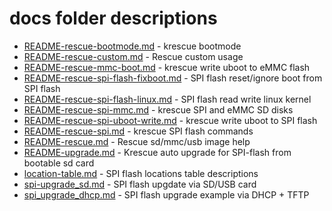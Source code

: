# docs folder descriptions

+ [README-rescue-bootmode.md](README-rescue-bootmode.md) - krescue bootmode
+ [README-rescue-custom.md](README-rescue-custom.md) - Rescue custom usage
+ [README-rescue-mmc-boot.md](README-rescue-mmc-boot.md) - krescue write uboot to eMMC flash
+ [README-rescue-spi-flash-fixboot.md](README-rescue-spi-flash-fixboot.md) - SPI flash reset/ignore boot from SPI flash
+ [README-rescue-spi-flash-linux.md](README-rescue-spi-flash-linux.md) - SPI flash read write linux kernel
+ [README-rescue-spi-mmc.md](README-rescue-spi-mmc.md) - krescue SPI and eMMC SD disks
+ [README-rescue-spi-uboot-write.md](README-rescue-spi-uboot-write.md) - krescue write uboot to SPI flash
+ [README-rescue-spi.md](README-rescue-spi.md) - krescue SPI flash commands
+ [README-rescue.md](README-rescue.md) - Rescue sd/mmc/usb image help
+ [README-upgrade.md](README-upgrade.md) - Krescue auto upgrade for SPI-flash from bootable sd card
+ [location-table.md](location-table.md) - SPI flash locations table descriptions
+ [spi-upgrade_sd.md](spi-upgrade_sd.md) - SPI flash upgdate via SD/USB card
+ [spi_upgrade_dhcp.md](spi_upgrade_dhcp.md) - SPI flash upgrade example via DHCP + TFTP
